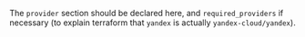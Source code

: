 The `provider` section should be declared here, and `required_providers` if necessary (to explain terraform that `yandex` is actually `yandex-cloud/yandex`).
